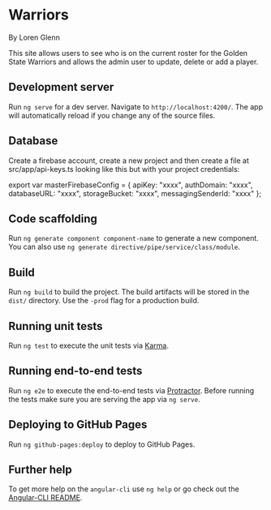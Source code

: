 # Warriors

By Loren Glenn

This site allows users to see who is on the current roster for the Golden State Warriors and allows the admin user to update, delete or add a player.

## Development server
Run `ng serve` for a dev server. Navigate to `http://localhost:4200/`. The app will automatically reload if you change any of the source files.

## Database

Create a firebase account, create a new project and then create a file at src/app/api-keys.ts looking like this but with your project credentials:

export var masterFirebaseConfig = {
    apiKey: "xxxx",
    authDomain: "xxxx",
    databaseURL: "xxxx",
    storageBucket: "xxxx",
    messagingSenderId: "xxxx"
  };

## Code scaffolding

Run `ng generate component component-name` to generate a new component. You can also use `ng generate directive/pipe/service/class/module`.

## Build

Run `ng build` to build the project. The build artifacts will be stored in the `dist/` directory. Use the `-prod` flag for a production build.

## Running unit tests

Run `ng test` to execute the unit tests via [Karma](https://karma-runner.github.io).

## Running end-to-end tests

Run `ng e2e` to execute the end-to-end tests via [Protractor](http://www.protractortest.org/).
Before running the tests make sure you are serving the app via `ng serve`.

## Deploying to GitHub Pages

Run `ng github-pages:deploy` to deploy to GitHub Pages.

## Further help

To get more help on the `angular-cli` use `ng help` or go check out the [Angular-CLI README](https://github.com/angular/angular-cli/blob/master/README.md).
